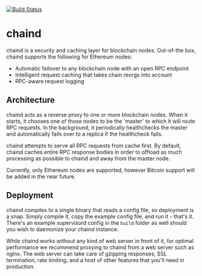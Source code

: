 [![Build Status](https://travis-ci.org/kyokan/chaind.svg?branch=master)](https://travis-ci.org/kyokan/chaind)

# chaind

chaind is a security and caching layer for blockchain nodes. Out-of-the box, chaind supports the following for Ethereum nodes:

- Automatic failover to any blockchain node with an open RPC endpoint
- Intelligent request caching that takes chain reorgs into account
- RPC-aware request logging

## Architecture

chaind acts as a reverse proxy to one or more blockchain nodes. When it starts, it chooses one of those nodes to be the 'master' to which it will route RPC requests. In the background, it periodically healthchecks the master and automatically fails over to a replica if the healthcheck fails.

chaind attempts to serve all RPC requests from cache first. By default, chaind caches entire RPC response bodies in order to offload as much processing as possible to chaind and away from the master node.

Currently, only Ethereum nodes are supported, however Bitcoin support will be added in the near future.

## Deployment

chaind compiles to a single binary that reads a config file, so deployment is a snap. Simply compile it, copy the example config file, and run it - that's it. There's an example supervisord config in the `build` folder as well should you wish to daemonize your chaind instance.

While chaind works without any kind of web server in front of it, for optimal performance we recommend proxying to chaind from a web server such as nginx. The web server can take care of gzipping responses, SSL termination, rate limiting, and a host of other features that you'll need in production.